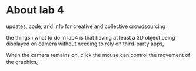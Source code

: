 # About lab 4

updates, code, and info for creative and collective crowdsourcing

the things i what to do in lab4 is that having at least a 3D object being displayed on camera without needing to rely on third-party apps, 

When the camera remains on, click the mouse can control the movement of the graphics。
